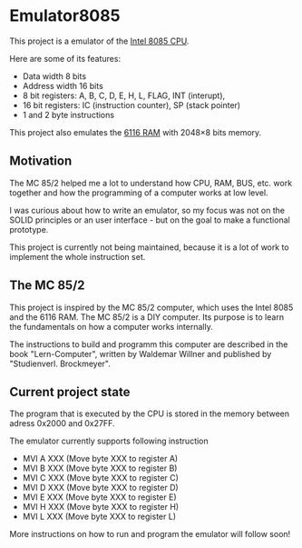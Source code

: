 # Emulator8085
This project is a emulator of the [Intel 8085 CPU](https://en.wikipedia.org/wiki/Intel_8085#Commands/instructions). 

Here are some of its features:
* Data width	8 bits
* Address width	16 bits
* 8 bit registers: A, B, C, D, E, H, L, FLAG, INT (interupt), 
* 16 bit registers: IC (instruction counter), SP (stack pointer)
* 1 and 2 byte instructions 

This project also emulates the [6116 RAM](http://ee-classes.usc.edu/ee459/library/datasheets/6116SA.pdf) with 2048×8 bits memory.

## Motivation

The MC 85/2 helped me a lot to understand how CPU, RAM, BUS, etc. work together and how the programming of a computer works at low level. 

I was curious about how to write an emulator, so my focus was not on the SOLID principles or an user interface - but on the goal to make a functional prototype.

This project is currently not being maintained, because it is a lot of work to implement the whole instruction set.

## The MC 85/2
This project is inspired by the MC 85/2 computer, which uses the Intel 8085 and the 6116 RAM.
The MC 85/2 is a DIY computer. Its purpose is to learn the fundamentals on how a computer works internally. 

The instructions to build and programm this computer are described in the book "Lern-Computer", written by Waldemar Willner and published by "Studienverl. Brockmeyer".

## Current project state

The program that is executed by the CPU is stored in the memory between adress 0x2000 and 0x27FF.

The emulator currently supports following instruction
* MVI A XXX (Move byte XXX to register A)
* MVI B XXX (Move byte XXX to register B)
* MVI C XXX (Move byte XXX to register C)
* MVI D XXX (Move byte XXX to register D)
* MVI E XXX (Move byte XXX to register E)
* MVI H XXX (Move byte XXX to register H)
* MVI L XXX (Move byte XXX to register L)

More instructions on how to run and program the emulator will follow soon!

